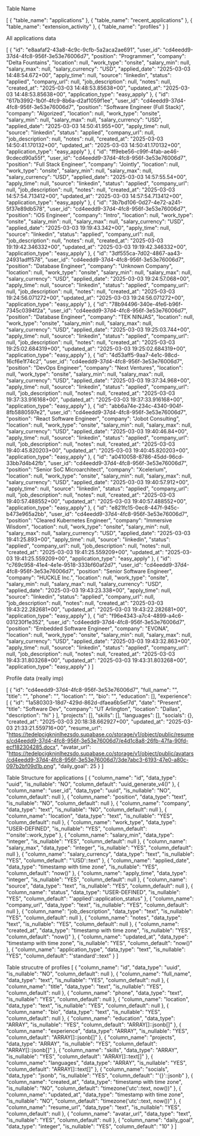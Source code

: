 Table Name

[
  {
    "table_name": "applications"
  },
  {
    "table_name": "recent_applications"
  },
  {
    "table_name": "extension_activity"
  },
  {
    "table_name": "profiles"
  }
]

All applications data

[
  {
    "id": "e8aafaf2-43a8-4c9c-9cfb-5a2aca2ae691",
    "user_id": "cd4eedd9-37d4-4fc8-956f-3e53e76006d7",
    "position": "Programmer",
    "company": "Delta Fountains",
    "location": null,
    "work_type": "onsite",
    "salary_min": null,
    "salary_max": null,
    "salary_currency": "USD",
    "applied_date": "2025-03-03 14:48:54.672+00",
    "apply_time": null,
    "source": "linkedin",
    "status": "applied",
    "company_url": null,
    "job_description": null,
    "notes": null,
    "created_at": "2025-03-03 14:48:53.85638+00",
    "updated_at": "2025-03-03 14:48:53.85638+00",
    "application_type": "easy_apply"
  },
  {
    "id": "617b3992-1b0f-4fc9-8b6a-d2af1059f1ee",
    "user_id": "cd4eedd9-37d4-4fc8-956f-3e53e76006d7",
    "position": "Software Engineer (Full Stack)",
    "company": "Algorized",
    "location": null,
    "work_type": "onsite",
    "salary_min": null,
    "salary_max": null,
    "salary_currency": "USD",
    "applied_date": "2025-03-03 14:50:41.955+00",
    "apply_time": null,
    "source": "linkedin",
    "status": "applied",
    "company_url": null,
    "job_description": null,
    "notes": null,
    "created_at": "2025-03-03 14:50:41.170132+00",
    "updated_at": "2025-03-03 14:50:41.170132+00",
    "application_type": "easy_apply"
  },
  {
    "id": "ff9ebe56-c99f-4fab-ae46-9cdecd90a55f",
    "user_id": "cd4eedd9-37d4-4fc8-956f-3e53e76006d7",
    "position": "Full Stack Engineer",
    "company": "Jointly",
    "location": null,
    "work_type": "onsite",
    "salary_min": null,
    "salary_max": null,
    "salary_currency": "USD",
    "applied_date": "2025-03-03 14:57:55.54+00",
    "apply_time": null,
    "source": "linkedin",
    "status": "applied",
    "company_url": null,
    "job_description": null,
    "notes": null,
    "created_at": "2025-03-03 14:57:54.713412+00",
    "updated_at": "2025-03-03 14:57:54.713412+00",
    "application_type": "easy_apply"
  },
  {
    "id": "3b7bd106-0d27-4e72-a241-5f37e89db578",
    "user_id": "cd4eedd9-37d4-4fc8-956f-3e53e76006d7",
    "position": "iOS Engineer",
    "company": "Intro",
    "location": null,
    "work_type": "onsite",
    "salary_min": null,
    "salary_max": null,
    "salary_currency": "USD",
    "applied_date": "2025-03-03 19:19:43.342+00",
    "apply_time": null,
    "source": "linkedin",
    "status": "applied",
    "company_url": null,
    "job_description": null,
    "notes": null,
    "created_at": "2025-03-03 19:19:42.346332+00",
    "updated_at": "2025-03-03 19:19:42.346332+00",
    "application_type": "easy_apply"
  },
  {
    "id": "3df555ca-7d02-4867-aa43-24931adff578",
    "user_id": "cd4eedd9-37d4-4fc8-956f-3e53e76006d7",
    "position": "Database Engineer",
    "company": "Unknown Company",
    "location": null,
    "work_type": "onsite",
    "salary_min": null,
    "salary_max": null,
    "salary_currency": "USD",
    "applied_date": "2025-03-03 19:24:57.068+00",
    "apply_time": null,
    "source": "linkedin",
    "status": "applied",
    "company_url": null,
    "job_description": null,
    "notes": null,
    "created_at": "2025-03-03 19:24:56.071272+00",
    "updated_at": "2025-03-03 19:24:56.071272+00",
    "application_type": "easy_apply"
  },
  {
    "id": "78b94496-340e-4fe6-b96f-7345c0394f2a",
    "user_id": "cd4eedd9-37d4-4fc8-956f-3e53e76006d7",
    "position": "Database Engineer",
    "company": "TEK NINJAS",
    "location": null,
    "work_type": "onsite",
    "salary_min": null,
    "salary_max": null,
    "salary_currency": "USD",
    "applied_date": "2025-03-03 19:25:03.744+00",
    "apply_time": null,
    "source": "linkedin",
    "status": "applied",
    "company_url": null,
    "job_description": null,
    "notes": null,
    "created_at": "2025-03-03 19:25:02.684319+00",
    "updated_at": "2025-03-03 19:25:02.684319+00",
    "application_type": "easy_apply"
  },
  {
    "id": "4d53aff5-9aa7-4e1c-98cd-16cf6e1f74c2",
    "user_id": "cd4eedd9-37d4-4fc8-956f-3e53e76006d7",
    "position": "DevOps Engineer",
    "company": "Next Ventures",
    "location": null,
    "work_type": "onsite",
    "salary_min": null,
    "salary_max": null,
    "salary_currency": "USD",
    "applied_date": "2025-03-03 19:37:34.968+00",
    "apply_time": null,
    "source": "linkedin",
    "status": "applied",
    "company_url": null,
    "job_description": null,
    "notes": null,
    "created_at": "2025-03-03 19:37:33.916168+00",
    "updated_at": "2025-03-03 19:37:33.916168+00",
    "application_type": "easy_apply"
  },
  {
    "id": "abb6a74e-234c-4340-904f-8fb5880597e2",
    "user_id": "cd4eedd9-37d4-4fc8-956f-3e53e76006d7",
    "position": "React Software Engineer",
    "company": "Jobot Consulting",
    "location": null,
    "work_type": "onsite",
    "salary_min": null,
    "salary_max": null,
    "salary_currency": "USD",
    "applied_date": "2025-03-03 19:40:46.84+00",
    "apply_time": null,
    "source": "linkedin",
    "status": "applied",
    "company_url": null,
    "job_description": null,
    "notes": null,
    "created_at": "2025-03-03 19:40:45.820203+00",
    "updated_at": "2025-03-03 19:40:45.820203+00",
    "application_type": "easy_apply"
  },
  {
    "id": "a0410058-8786-45dd-96cd-33bb7d4b42fb",
    "user_id": "cd4eedd9-37d4-4fc8-956f-3e53e76006d7",
    "position": "Senior SoC Microarchitect",
    "company": "Xcelerium",
    "location": null,
    "work_type": "onsite",
    "salary_min": null,
    "salary_max": null,
    "salary_currency": "USD",
    "applied_date": "2025-03-03 19:40:57.912+00",
    "apply_time": null,
    "source": "linkedin",
    "status": "applied",
    "company_url": null,
    "job_description": null,
    "notes": null,
    "created_at": "2025-03-03 19:40:57.488552+00",
    "updated_at": "2025-03-03 19:40:57.488552+00",
    "application_type": "easy_apply"
  },
  {
    "id": "e821fc15-0ec8-447f-945c-b473e965a2bb",
    "user_id": "cd4eedd9-37d4-4fc8-956f-3e53e76006d7",
    "position": "Cleared Kubernetes Engineer",
    "company": "Immersive Wisdom",
    "location": null,
    "work_type": "onsite",
    "salary_min": null,
    "salary_max": null,
    "salary_currency": "USD",
    "applied_date": "2025-03-03 19:41:25.893+00",
    "apply_time": null,
    "source": "linkedin",
    "status": "applied",
    "company_url": null,
    "job_description": null,
    "notes": null,
    "created_at": "2025-03-03 19:41:25.559209+00",
    "updated_at": "2025-03-03 19:41:25.559209+00",
    "application_type": "easy_apply"
  },
  {
    "id": "c769c958-41e4-4e1e-9518-333bf60af2d7",
    "user_id": "cd4eedd9-37d4-4fc8-956f-3e53e76006d7",
    "position": "Senior Software Engineer",
    "company": "HUCKLE Inc.",
    "location": null,
    "work_type": "onsite",
    "salary_min": null,
    "salary_max": null,
    "salary_currency": "USD",
    "applied_date": "2025-03-03 19:43:23.338+00",
    "apply_time": null,
    "source": "linkedin",
    "status": "applied",
    "company_url": null,
    "job_description": null,
    "notes": null,
    "created_at": "2025-03-03 19:43:22.282681+00",
    "updated_at": "2025-03-03 19:43:22.282681+00",
    "application_type": "easy_apply"
  },
  {
    "id": "f96e4343-a7c4-4899-a4c6-031230f1e352",
    "user_id": "cd4eedd9-37d4-4fc8-956f-3e53e76006d7",
    "position": "Embedded Software Engineer",
    "company": "EVONA",
    "location": null,
    "work_type": "onsite",
    "salary_min": null,
    "salary_max": null,
    "salary_currency": "USD",
    "applied_date": "2025-03-03 19:43:32.863+00",
    "apply_time": null,
    "source": "linkedin",
    "status": "applied",
    "company_url": null,
    "job_description": null,
    "notes": null,
    "created_at": "2025-03-03 19:43:31.803268+00",
    "updated_at": "2025-03-03 19:43:31.803268+00",
    "application_type": "easy_apply"
  }
]

Profile data (really imp)

[
  {
    "id": "cd4eedd9-37d4-4fc8-956f-3e53e76006d7",
    "full_name": "",
    "title": "",
    "phone": "",
    "location": "",
    "bio": "",
    "education": [],
    "experience": [
      {
        "id": "1a580303-18d7-429d-862d-dfaea6b5ef7d",
        "date": "Present",
        "title": "Software Dev",
        "company": "UT Arlington",
        "location": "Dallas",
        "description": "hi"
      }
    ],
    "projects": [],
    "skills": [],
    "languages": [],
    "socials": {},
    "created_at": "2025-03-03 20:18:38.662927+00",
    "updated_at": "2025-03-03 21:33:21.559716+00",
    "resume_url": "https://tedelpcjgknjnlhezsdo.supabase.co/storage/v1/object/public/resumes/cd4eedd9-37d4-4fc8-956f-3e53e76006d7/e4d1c8a8-26fb-47fa-90fd-ecf182304285.docx",
    "avatar_url": "https://tedelpcjgknjnlhezsdo.supabase.co/storage/v1/object/public/avatars/cd4eedd9-37d4-4fc8-956f-3e53e76006d7/3de7abc3-6193-47e0-a80c-097b2bf09d1b.png",
    "daily_goal": 25
  }
]

Table Structure for applications 
[
  {
    "column_name": "id",
    "data_type": "uuid",
    "is_nullable": "NO",
    "column_default": "uuid_generate_v4()"
  },
  {
    "column_name": "user_id",
    "data_type": "uuid",
    "is_nullable": "NO",
    "column_default": null
  },
  {
    "column_name": "position",
    "data_type": "text",
    "is_nullable": "NO",
    "column_default": null
  },
  {
    "column_name": "company",
    "data_type": "text",
    "is_nullable": "NO",
    "column_default": null
  },
  {
    "column_name": "location",
    "data_type": "text",
    "is_nullable": "YES",
    "column_default": null
  },
  {
    "column_name": "work_type",
    "data_type": "USER-DEFINED",
    "is_nullable": "YES",
    "column_default": "'onsite'::work_type"
  },
  {
    "column_name": "salary_min",
    "data_type": "integer",
    "is_nullable": "YES",
    "column_default": null
  },
  {
    "column_name": "salary_max",
    "data_type": "integer",
    "is_nullable": "YES",
    "column_default": null
  },
  {
    "column_name": "salary_currency",
    "data_type": "text",
    "is_nullable": "YES",
    "column_default": "'USD'::text"
  },
  {
    "column_name": "applied_date",
    "data_type": "timestamp with time zone",
    "is_nullable": "YES",
    "column_default": "now()"
  },
  {
    "column_name": "apply_time",
    "data_type": "integer",
    "is_nullable": "YES",
    "column_default": null
  },
  {
    "column_name": "source",
    "data_type": "text",
    "is_nullable": "YES",
    "column_default": null
  },
  {
    "column_name": "status",
    "data_type": "USER-DEFINED",
    "is_nullable": "YES",
    "column_default": "'applied'::application_status"
  },
  {
    "column_name": "company_url",
    "data_type": "text",
    "is_nullable": "YES",
    "column_default": null
  },
  {
    "column_name": "job_description",
    "data_type": "text",
    "is_nullable": "YES",
    "column_default": null
  },
  {
    "column_name": "notes",
    "data_type": "text",
    "is_nullable": "YES",
    "column_default": null
  },
  {
    "column_name": "created_at",
    "data_type": "timestamp with time zone",
    "is_nullable": "YES",
    "column_default": "now()"
  },
  {
    "column_name": "updated_at",
    "data_type": "timestamp with time zone",
    "is_nullable": "YES",
    "column_default": "now()"
  },
  {
    "column_name": "application_type",
    "data_type": "text",
    "is_nullable": "YES",
    "column_default": "'standard'::text"
  }
]


Table strucutre of profiles [
  {
    "column_name": "id",
    "data_type": "uuid",
    "is_nullable": "NO",
    "column_default": null
  },
  {
    "column_name": "full_name",
    "data_type": "text",
    "is_nullable": "YES",
    "column_default": null
  },
  {
    "column_name": "title",
    "data_type": "text",
    "is_nullable": "YES",
    "column_default": null
  },
  {
    "column_name": "phone",
    "data_type": "text",
    "is_nullable": "YES",
    "column_default": null
  },
  {
    "column_name": "location",
    "data_type": "text",
    "is_nullable": "YES",
    "column_default": null
  },
  {
    "column_name": "bio",
    "data_type": "text",
    "is_nullable": "YES",
    "column_default": null
  },
  {
    "column_name": "education",
    "data_type": "ARRAY",
    "is_nullable": "YES",
    "column_default": "ARRAY[]::jsonb[]"
  },
  {
    "column_name": "experience",
    "data_type": "ARRAY",
    "is_nullable": "YES",
    "column_default": "ARRAY[]::jsonb[]"
  },
  {
    "column_name": "projects",
    "data_type": "ARRAY",
    "is_nullable": "YES",
    "column_default": "ARRAY[]::jsonb[]"
  },
  {
    "column_name": "skills",
    "data_type": "ARRAY",
    "is_nullable": "YES",
    "column_default": "ARRAY[]::text[]"
  },
  {
    "column_name": "languages",
    "data_type": "ARRAY",
    "is_nullable": "YES",
    "column_default": "ARRAY[]::text[]"
  },
  {
    "column_name": "socials",
    "data_type": "jsonb",
    "is_nullable": "YES",
    "column_default": "'{}'::jsonb"
  },
  {
    "column_name": "created_at",
    "data_type": "timestamp with time zone",
    "is_nullable": "NO",
    "column_default": "timezone('utc'::text, now())"
  },
  {
    "column_name": "updated_at",
    "data_type": "timestamp with time zone",
    "is_nullable": "NO",
    "column_default": "timezone('utc'::text, now())"
  },
  {
    "column_name": "resume_url",
    "data_type": "text",
    "is_nullable": "YES",
    "column_default": null
  },
  {
    "column_name": "avatar_url",
    "data_type": "text",
    "is_nullable": "YES",
    "column_default": null
  },
  {
    "column_name": "daily_goal",
    "data_type": "integer",
    "is_nullable": "YES",
    "column_default": "10"
  }
]

